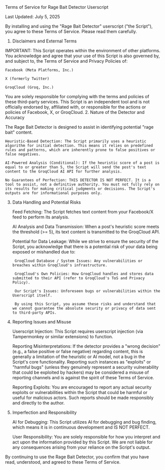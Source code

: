 Terms of Service for Rage Bait Detector Userscript

Last Updated: July 5, 2025

By installing and using the "Rage Bait Detector" userscript ("the Script"), you agree to these Terms of Service. Please read them carefully.
1. Disclaimers and External Terms

IMPORTANT: This Script operates within the environment of other platforms. You acknowledge and agree that your use of this Script is also governed by, and subject to, the Terms of Service and Privacy Policies of:

    Facebook (Meta Platforms, Inc.)

    X (formerly Twitter)

    GroqCloud (Groq, Inc.)

You are solely responsible for complying with the terms and policies of these third-party services. This Script is an independent tool and is not officially endorsed by, affiliated with, or responsible for the actions or policies of Facebook, X, or GroqCloud.
2. Nature of the Detector and Accuracy

The Rage Bait Detector is designed to assist in identifying potential "rage bait" content.

    Heuristic-Based Detection: The Script primarily uses a heuristic algorithm for initial detection. This means it relies on predefined rules and patterns, which are inherently prone to false positives or false negatives.

    AI-Powered Analysis (Conditional): If the heuristic score of a post is equal to or greater than 5, the Script will send the post's text content to the GroqCloud AI API for further analysis.

    No Guarantees of Perfection: THIS DETECTOR IS NOT PERFECT. It is a tool to assist, not a definitive authority. You must not fully rely on its results for making critical judgments or decisions. The Script's outputs are for informational purposes only.

3. Data Handling and Potential Risks

    Feed Fetching: The Script fetches text content from your Facebook/X feed to perform its analysis.

    AI Analysis and Data Transmission: When a post's heuristic score meets the threshold (>= 5), its text content is transmitted to the GroqCloud API.

    Potential for Data Leakage: While we strive to ensure the security of the Script, you acknowledge that there is a potential risk of your data being exposed or mishandled due to:

        GroqCloud Database / System Issues: Any vulnerabilities or breaches within GroqCloud's infrastructure.

        GroqCloud's Own Policies: How GroqCloud handles and stores data submitted to their API (refer to GroqCloud's ToS and Privacy Policy).

        Our Script's Issues: Unforeseen bugs or vulnerabilities within the Userscript itself.

        By using this Script, you assume these risks and understand that we cannot guarantee the absolute security or privacy of data sent to third-party APIs.

4. Reporting Issues and Misuse

    Userscript Injection: This Script requires userscript injection (via Tampermonkey or similar extensions) to function.

    Reporting Misinterpretations: If the detector provides a "wrong decision" (e.g., a false positive or false negative) regarding content, this is generally a limitation of the heuristic or AI model, not a bug in the Script's core functionality. Reporting such instances as "exploits" or "harmful bugs" (unless they genuinely represent a security vulnerability that could be exploited by hackers) may be considered a misuse of reporting channels and is against the spirit of these Terms of Service.

    Reporting Exploits: You are encouraged to report any actual security exploits or vulnerabilities within the Script that could be harmful or useful for malicious actors. Such reports should be made responsibly and directly to the author.

5. Imperfection and Responsibility

    AI for Debugging: This Script utilizes AI for debugging and bug finding, which means it is in continuous development and IS NOT PERFECT.

    User Responsibility: You are solely responsible for how you interpret and act upon the information provided by this Script. We are not liable for any consequences arising from your reliance on the Script's output.

By continuing to use the Rage Bait Detector, you confirm that you have read, understood, and agreed to these Terms of Service.
